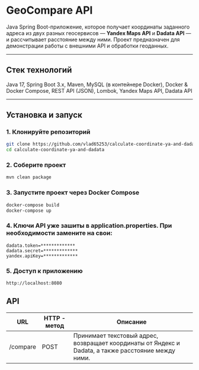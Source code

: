 # GeoCompare API

Java Spring Boot-приложение, которое получает координаты заданного адреса из двух разных геосервисов — **Yandex Maps API** и **Dadata API** — и рассчитывает расстояние между ними. Проект предназначен для демонстрации работы с внешними API и обработки геоданных.

---

## Стек технологий

Java 17, Spring Boot 3.x, Maven, MySQL (в контейнере Docker), Docker & Docker Compose, REST API (JSON), Lombok, Yandex Maps API, Dadata API

---

## Установка и запуск

### 1. Клонируйте репозиторий

```bash
git clone https://github.com/vlad65253/calculate-coordinate-ya-and-dadata.git
cd calculate-coordinate-ya-and-dadata
```

### 2. Соберите проект

```bash
mvn clean package
```

### 3. Запустите проект через Docker Compose

```bash
docker-compose build
docker-compose up
```

### 4. Ключи API уже зашиты в application.properties. При необходимости замените на свои:

```
dadata.token=*************
dadata.secret=*************
yandex.apiKey=*************
```

### 5. Доступ к приложению
```
http://localhost:8080
```

## API

| URL                                  | HTTP - метод | Описание                                                                                                   |
|--------------------------------------|--------------|------------------------------------------------------------------------------------------------------------|
| /compare                             | POST         | Принимает текстовый адрес, возвращает координаты от Яндекс и Dadata, а также расстояние между ними.        |
